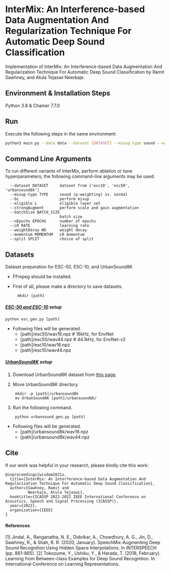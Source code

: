 # InterMix: An Interference-based Data Augmentation And Regularization Technique For Automatic Deep Sound Classification

Implementation of InterMix: An Interference-based Data Augmentation And Regularization Technique For Automatic Deep Sound Classification by Ramit Sawhney, and Atula Tejaswi Neerkaje.
## Environment & Installation Steps
Python 3.8 & Chainer 7.7.0

## Run

Execute the following steps in the same environment:

```bash
python3 main.py --data data --dataset [DATASET] --mixup_type sound --netType envnetv2 --batchSize 32 --BC --eligible 1 2 3 4 --strongAugment
```

## Command Line Arguments

To run different variants of InterMix, perform ablation or tune hyperparameters, the following command-line arguments may be used:

```
  --dataset DATASET     dataset from ['esc10', 'esc50', 'urbansound8k']
  --mixup-type TYPE     sound (p-weighting) vs. normal
  --bc                  perform mixup
  --eligible L          eligible layer set 
  --strongAugment       perform scale and gain augmentation
  --batchSize BATCH_SIZE
                        batch size
  --nEpochs EPOCHS      number of epochs
  --LR RATE             learning rate
  --weightDecay WD      weight decay
  --momentum MOMENTUM   LR momentum
  --split SPLIT         choice of split
```

## Datasets

Dataset preparation for ESC-50, ESC-10, and UrbanSound8K

- FFmpeg should be installed.
- First of all, please make a directory to save datasets.

		mkdir [path]

##### [ESC-50 and ESC-10](https://github.com/karoldvl/ESC-50) setup

	python esc_gen.py [path]

- Following files will be generated.
	- [path]/esc50/wav16.npz  # 16kHz, for EnvNet
	- [path]/esc50/wav44.npz  # 44.1kHz, for EnvNet-v2
	- [path]/esc10/wav16.npz
	- [path]/esc10/wav44.npz

##### [UrbanSound8K](http://urbansounddataset.weebly.com/urbansound8k.html) setup

1. Download UrbanSound8K dataset from [this page](http://urbansounddataset.weebly.com/urbansound8k.html).

2. Move UrbanSound8K directory.

		mkdir -p [path]/urbansound8k
		mv UrbanSound8K [path]/urbansound8k/
		
3. Run the following command.

		python urbansound_gen.py [path]
		
- Following files will be generated.
	- [path]/urbansound8k/wav16.npz
	- [path]/urbansound8k/wav44.npz

## Cite

If our work was helpful in your research, please kindly cite this work:

```
@inproceedings{wisdom2021s,
  title={InterMix: An Interference-based Data Augmentation And Regularization Technique For Automatic Deep Sound Classification},
  author={Sawhney, Ramit and 
          Neerkaje, Atula Tejaswi},
  booktitle={ICASSP 2022-2022 IEEE International Conference on Acoustics, Speech and Signal Processing (ICASSP)},
  year={2022},
  organization={IEEE}
}

```

#### References
[1] Jindal, A., Ranganatha, N. E., Didolkar, A., Chowdhury, A. G., Jin, D., Sawhney, R., & Shah, R. R. (2020, January). SpeechMix-Augmenting Deep Sound Recognition Using Hidden Space Interpolations. In INTERSPEECH (pp. 861-865).
[2] Tokozume, Y., Ushiku, Y., & Harada, T. (2018, February). Learning from Between-class Examples for Deep Sound Recognition. In International Conference on Learning Representations.
